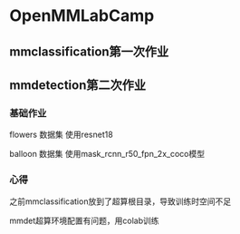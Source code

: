 # OpenMMLabCamp

## mmclassification第一次作业
## mmdetection第二次作业

### 基础作业
flowers 数据集 使用resnet18

balloon 数据集 使用mask_rcnn_r50_fpn_2x_coco模型

### 心得
之前mmclassification放到了超算根目录，导致训练时空间不足

mmdet超算环境配置有问题，用colab训练
